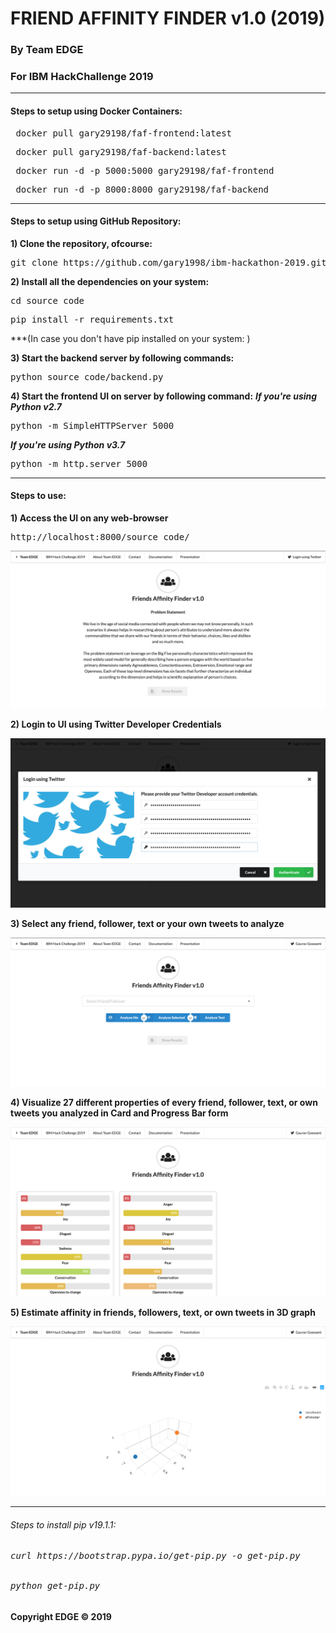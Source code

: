 # FRIEND AFFINITY FINDER v1.0 (2019) #
### By Team EDGE ###
### For IBM HackChallenge 2019 ###
<hr>

#### Steps to setup using Docker Containers: ####
<pre> docker pull gary29198/faf-frontend:latest </pre>
<pre> docker pull gary29198/faf-backend:latest </pre>
<pre> docker run -d -p 5000:5000 gary29198/faf-frontend </pre>
<pre> docker run -d -p 8000:8000 gary29198/faf-backend </pre>
<hr>

#### Steps to setup using GitHub Repository: ####

**1) Clone the repository, ofcourse:**
<pre>git clone https://github.com/gary1998/ibm-hackathon-2019.git</pre>

**2) Install all the dependencies on your system:**
<pre>cd source_code</pre>
<pre>pip install -r requirements.txt</pre>
***(In case you don't have pip installed on your system: )

**3) Start the backend server by following commands:**
<pre>python source_code/backend.py</pre>

**4) Start the frontend UI on server by following command:**
***If you're using Python v2.7***
<pre>python -m SimpleHTTPServer 5000</pre>

***If you're using Python v3.7***
<pre>python -m http.server 5000</pre>
<hr>

#### Steps to use: ####

**1) Access the UI on any web-browser**
<pre>http://localhost:8000/source_code/</pre>

![Dashboard](https://github.com/gary1998/ibm-hackathon-2019/blob/master/source_code/dashboard.png)


**2) Login to UI using Twitter Developer Credentials**

![Login](https://github.com/gary1998/ibm-hackathon-2019/blob/master/source_code/login.png)


**3) Select any friend, follower, text or your own tweets to analyze**

![Analysis](https://github.com/gary1998/ibm-hackathon-2019/blob/master/source_code/ff.png)


**4) Visualize 27 different properties of every friend, follower, text, or own tweets you analyzed in Card and Progress Bar form**

![Cards](https://github.com/gary1998/ibm-hackathon-2019/blob/master/source_code/cards.png)


**5) Estimate affinity in friends, followers, text, or own tweets in 3D graph**

![3D Affinity Graph](https://github.com/gary1998/ibm-hackathon-2019/blob/master/source_code/graph.png)

<hr>

<h6>Steps to install pip v19.1.1:</h6>
<h6><pre>curl https://bootstrap.pypa.io/get-pip.py -o get-pip.py</pre></h6>
<h6><pre>python get-pip.py</pre></h6>


#### Copyright EDGE &copy; 2019 #### 
